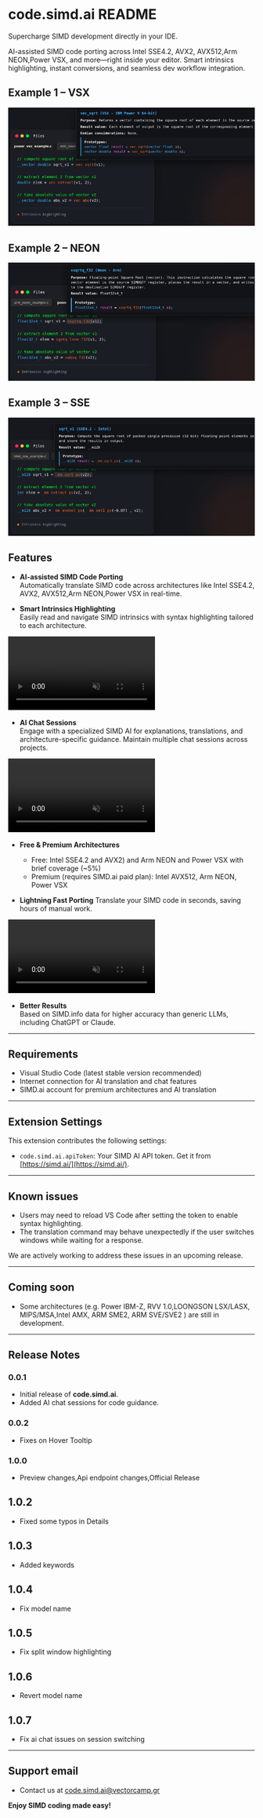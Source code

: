 # code.simd.ai README

Supercharge SIMD development directly in your IDE.

AI-assisted SIMD code porting across Intel SSE4.2, AVX2, AVX512,Arm NEON,Power VSX, and more—right inside your editor. Smart intrinsics highlighting, instant conversions, and seamless dev workflow integration.

## Example 1 – VSX
![VSX Example](media/power_vsx_example.png)

## Example 2 – NEON
![NEON Example](media/arm_neon_example.png)

## Example 3 – SSE
![SSE Example](media/intel_sse_example.png)


## Features
- **AI-assisted SIMD Code Porting**  
  Automatically translate SIMD code across architectures like Intel SSE4.2, AVX2, AVX512,Arm NEON,Power VSX in real-time.  


- **Smart Intrinsics Highlighting**  
  Easily read and navigate SIMD intrinsics with syntax highlighting tailored to each architecture.

<video id="demo-video" class="demo-video" autoplay="" muted="" loop="" playsinline="" preload="auto" disablepictureinpicture="" controlslist="nodownload nofullscreen noremoteplayback" src="https://code.simd.ai/images/vids/highlighting_2.mp4">
    <source src="https://code.simd.ai/images/videos/chatting_trimmed_final.mp4" type="video/mp4">
    Your browser does not support the video tag.
</video>

- **AI Chat Sessions**  
  Engage with a specialized SIMD AI for explanations, translations, and architecture-specific guidance. Maintain multiple chat sessions across projects.

<video id="demo-video" class="demo-video" autoplay="" muted="" loop="" playsinline="" preload="auto" disablepictureinpicture="" controlslist="nodownload nofullscreen noremoteplayback" src="https://code.simd.ai/images/vids/ai_chat.mp4">
    <source src="https://code.simd.ai/images/videos/chatting_trimmed_final.mp4" type="video/mp4">
    Your browser does not support the video tag.
</video>

- **Free & Premium Architectures**  
  - Free: Intel SSE4.2 and AVX2) and Arm NEON and Power VSX with brief coverage (~5%)
  - Premium (requires SIMD.ai paid plan): Intel AVX512, Arm NEON, Power VSX

- **Lightning Fast Porting**
  Translate your SIMD code in seconds, saving hours of manual work.

<video id="demo-video" class="demo-video" autoplay="" muted="" loop="" playsinline="" preload="auto" disablepictureinpicture="" controlslist="nodownload nofullscreen noremoteplayback" src="https://code.simd.ai/images/vids/full_translation.mp4">
    <source src="https://code.simd.ai/images/videos/chatting_trimmed_final.mp4" type="video/mp4">
    Your browser does not support the video tag.
</video>


- **Better Results**  
  Based on SIMD.info data for higher accuracy than generic LLMs, including ChatGPT or Claude.

---

## Requirements

- Visual Studio Code (latest stable version recommended)
- Internet connection for AI translation and chat features
- SIMD.ai account for premium architectures and AI translation

---

## Extension Settings

This extension contributes the following settings:

* `code.simd.ai.apiToken`: Your SIMD AI API token. Get it from [https://simd.ai/](https://simd.ai/).

---

## Known issues
- Users may need to reload VS Code after setting the token to enable syntax highlighting.
- The translation command may behave unexpectedly if the user switches windows while waiting for a response.

We are actively working to address these issues in an upcoming release.

---

## Coming soon
- Some architectures (e.g. Power IBM-Z, RVV 1.0,LOONGSON LSX/LASX, MIPS/MSA,Intel AMX, ARM SME2, ARM SVE/SVE2  ) are still in development.  

---

## Release Notes

### 0.0.1
- Initial release of **code.simd.ai**.
- Added AI chat sessions for code guidance.


### 0.0.2
- Fixes on Hover Tooltip

### 1.0.0
- Preview changes,Api endpoint changes,Official Release

## 1.0.2
- Fixed some typos in Details

## 1.0.3
- Added keywords

## 1.0.4
- Fix model name

## 1.0.5
- Fix split window highlighting

## 1.0.6
- Revert model name

## 1.0.7
- Fix ai chat issues on session switching
---


## Support email
- Contact us at code.simd.ai@vectorcamp.gr


**Enjoy SIMD coding made easy!**
